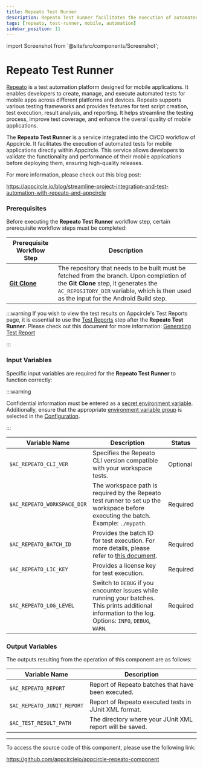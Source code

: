 ```yaml
---
title: Repeato Test Runner
description: Repeato Test Runner facilitates the execution of automated tests for mobile applications directly within Appcircle.
tags: [repeato, test-runner, mobile, automation]
sidebar_position: 11
---
```


import Screenshot from '@site/src/components/Screenshot';

# Repeato Test Runner

[Repeato](https://www.repeato.app) is a test automation platform designed for mobile applications. It enables developers to create, manage, and execute automated tests for mobile apps across different platforms and devices. Repeato supports various testing frameworks and provides features for test script creation, test execution, result analysis, and reporting. It helps streamline the testing process, improve test coverage, and enhance the overall quality of mobile applications.

The **Repeato Test Runner** is a service integrated into the CI/CD workflow of Appcircle. It facilitates the execution of automated tests for mobile applications directly within Appcircle. This service allows developers to validate the functionality and performance of their mobile applications before deploying them, ensuring high-quality releases.

For more information, please check out this blog post:

https://appcircle.io/blog/streamline-project-integration-and-test-automation-with-repeato-and-appcircle

### Prerequisites

Before executing the **Repeato Test Runner** workflow step, certain prerequisite workflow steps must be completed:

| Prerequisite Workflow Step | Description                                                                                   |
| -------------------------- | --------------------------------------------------------------------------------------------- |
| [**Git Clone**](/workflows/common-workflow-steps/#git-clone) | The repository that needs to be built must be fetched from the branch. Upon completion of the **Git Clone** step, it generates the `AC_REPOSITORY_DIR` variable, which is then used as the input for the Android Build step. |

<Screenshot url='https://cdn.appcircle.io/docs/assets/common-workflow-components-repeato_1.png'/>

:::warning
If you wish to view the test results on Appcircle's Test Reports page, it is essential to use the [Test Reports](https://github.com/appcircleio/appcircle-test-report-component) step after the **Repeato Test Runner**. Please check out this document for more information: [Generating Test Report](/continuous-testing/android-testing/running-android-unit-tests#generating-test-report)

<Screenshot url='https://cdn.appcircle.io/docs/assets/android-workflow-components-android-unit-tests_2.png'/>
:::

### Input Variables

Specific input variables are required for the **Repeato Test Runner** to function correctly:

<Screenshot url='https://cdn.appcircle.io/docs/assets/common-workflow-components-repeato_2.png'/>

:::warning

Confidential information must be entered as a [secret environment variable](/environment-variables/managing-variables#adding-key-and-text-based-value-pairs). Additionally, ensure that the appropriate [environment variable group](/environment-variables/managing-variables#using-environment-variable-groups-in-builds) is selected in the [Configuration](/build/build-process-management/build-profile-configuration/).

:::

| Variable Name          | Description                                                                                         | Status   |
| ---------------------- | --------------------------------------------------------------------------------------------------- | -------- |
| `$AC_REPEATO_CLI_VER` | Specifies the Repeato CLI version compatible with your workspace tests.                             | Optional |
| `$AC_REPEATO_WORKSPACE_DIR` | The workspace path is required by the Repeato test runner to set up the workspace before executing the batch. Example: `./mypath`. | Required |
| `$AC_REPEATO_BATCH_ID` | Provides the batch ID for test execution. For more details, please refer to [this document](https://www.repeato.app/documentation/continuous-integration/#appcircle).                                                          | Required |
| `$AC_REPEATO_LIC_KEY` | Provides a license key for test execution.                                                       | Required |
| `$AC_REPEATO_LOG_LEVEL` | Switch to `DEBUG` if you encounter issues while running your batches. This prints additional information to the log. Options: `INFO`, `DEBUG`, `WARN`. | Required |

### Output Variables

The outputs resulting from the operation of this component are as follows:

| Variable Name              | Description                                                     |
| -------------------------- | --------------------------------------------------------------- |
| `$AC_REPEATO_REPORT`       | Report of Repeato batches that have been executed.                         |
| `$AC_REPEATO_JUNIT_REPORT` | Report of Repeato executed tests in JUnit XML format.              |
| `$AC_TEST_RESULT_PATH`     | The directory where your JUnit XML report will be saved.   |

---

To access the source code of this component, please use the following link:

https://github.com/appcircleio/appcircle-repeato-component
